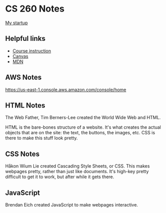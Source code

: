 # CS 260 Notes

[My startup](https://simon.cs260.click)

## Helpful links

- [Course instruction](https://github.com/webprogramming260)
- [Canvas](https://byu.instructure.com)
- [MDN](https://developer.mozilla.org)

## AWS Notes

https://us-east-1.console.aws.amazon.com/console/home

## HTML Notes

The Web Father, Tim Berners-Lee created the World Wide Web and HTML.

HTML is the bare-bones structure of a website. It's what creates the actual objects that are on the site: the text, the buttons, the images, etc. CSS is there to make this stuff look pretty.

## CSS Notes

Håkon Wium Lie created Cascading Style Sheets, or CSS. This makes webpages pretty, rather than just like documents. It's high-key pretty difficult to get it to work, but after while it gets there.

## JavaScript

Brendan Eich created JavaScript to make webpages interactive.
